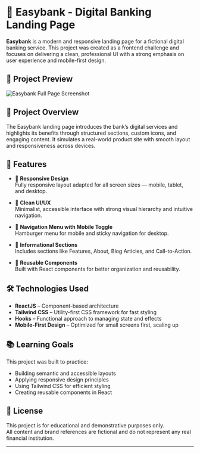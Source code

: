 # 🏦 Easybank - Digital Banking Landing Page

**Easybank** is a modern and responsive landing page for a fictional digital banking service. This project was created as a frontend challenge and focuses on delivering a clean, professional UI with a strong emphasis on user experience and mobile-first design.

## 📸 Project Preview

![Easybank Full Page Screenshot](./assets/easybank-fullpage.png)  

## 🚀 Project Overview

The Easybank landing page introduces the bank’s digital services and highlights its benefits through structured sections, custom icons, and engaging content. It simulates a real-world product site with smooth layout and responsiveness across devices.

## 🌟 Features

- 📱 **Responsive Design**  
  Fully responsive layout adapted for all screen sizes — mobile, tablet, and desktop.

- 🎯 **Clean UI/UX**  
  Minimalist, accessible interface with strong visual hierarchy and intuitive navigation.

- 🔗 **Navigation Menu with Mobile Toggle**  
  Hamburger menu for mobile and sticky navigation for desktop.

- 📄 **Informational Sections**  
  Includes sections like Features, About, Blog Articles, and Call-to-Action.

- 🧩 **Reusable Components**  
  Built with React components for better organization and reusability.

## 🛠️ Technologies Used

- **ReactJS** – Component-based architecture  
- **Tailwind CSS** – Utility-first CSS framework for fast styling  
- **Hooks** – Functional approach to managing state and effects  
- **Mobile-First Design** – Optimized for small screens first, scaling up

## 📚 Learning Goals

This project was built to practice:
- Building semantic and accessible layouts
- Applying responsive design principles
- Using Tailwind CSS for efficient styling
- Creating reusable components in React

## 📄 License

This project is for educational and demonstrative purposes only.  
All content and brand references are fictional and do not represent any real financial institution.

---
